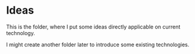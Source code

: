 # Ideas

This is the folder, where I put some ideas directly applicable on current technology.

I might create another folder later to introduce some existing technologies.